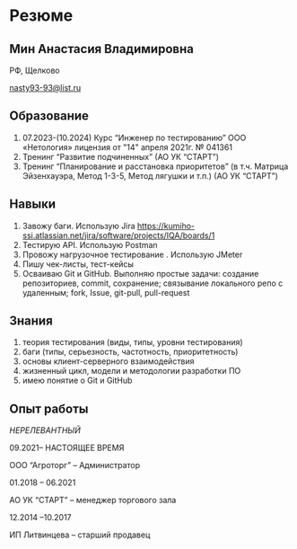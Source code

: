 # Резюме

## Мин Анастасия Владимировна

РФ, Щелково 

nasty93-93@list.ru

## Образование

1. 07.2023-(10.2024)  Курс “Инженер по тестированию” ООО «Нетология» лицензия от "14" апреля 2021г. № 041361
2. Тренинг “Развитие подчиненных” (АО УК “СТАРТ”)
3. Тренинг “Планирование и расстановка приоритетов” (в т.ч. Матрица Эйзенхауэра, Метод 1-3-5, Метод лягушки и т.п.) (АО УК “СТАРТ”)

## Навыки

1. Завожу баги. Использую Jira https://kumiho-ssi.atlassian.net/jira/software/projects/IQA/boards/1 
2. Тестирую API. Использую Postman
3. Провожу нагрузочное тестирование . Использую JMeter
4. Пишу чек-листы, тест-кейсы
5. Осваиваю Git и GitHub. Выполняю простые задачи: создание репозиториев, commit, сохранение; связывание локального репо с удаленным; fork, Issue, git-pull, pull-request

## Знания

1. теория тестирования (виды, типы, уровни тестирования)
2. баги (типы, серьезность, частотность, приоритетность)
3. основы клиент-серверного взаимодействия
4. жизненный цикл, модели и методологии  разработки ПО
5. имею понятие о Git и GitHub

## Опыт работы
_НЕРЕЛЕВАНТНЫЙ_

09.2021– НАСТОЯЩЕЕ ВРЕМЯ

ООО “Агроторг” – Администратор

01.2018 – 06.2021

АО УК “СТАРТ”  – менеджер торгового зала

12.2014 –10.2017

ИП Литвинцева – старший продавец